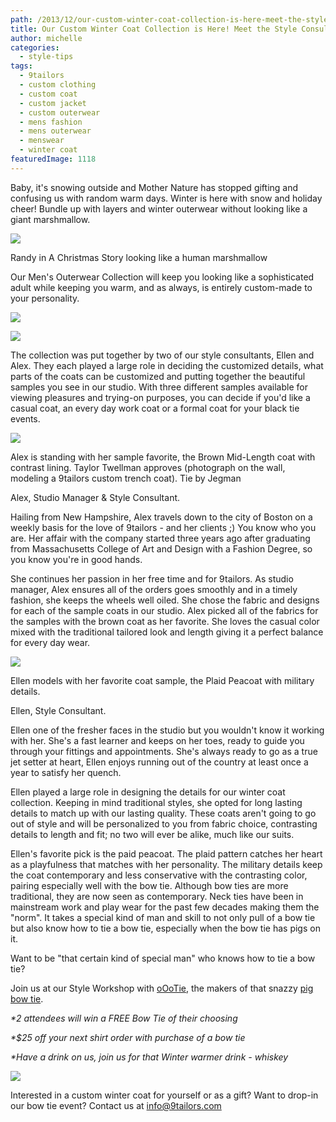 ```yaml
---
path: /2013/12/our-custom-winter-coat-collection-is-here-meet-the-style-consultants-behind-it-ellen-alex/
title: Our Custom Winter Coat Collection is Here! Meet the Style Consultants Behind It, Ellen & Alex
author: michelle
categories: 
  - style-tips
tags: 
  - 9tailors
  - custom clothing
  - custom coat
  - custom jacket
  - custom outerwear
  - mens fashion
  - mens outerwear
  - menswear
  - winter coat
featuredImage: 1118
---
```

Baby, it's snowing outside and Mother Nature has stopped gifting and confusing us with random warm days. Winter is here with snow and holiday cheer! Bundle up with layers and winter outerwear without looking like a giant marshmallow.

[![](http://1.bp.blogspot.com/-gF0l2V_ytPY/UqdAQScvpCI/AAAAAAAAAdY/9wC-EH-YKVQ/s400/a-christmas-story-530fp121010.jpg)](http://1.bp.blogspot.com/-gF0l2V_ytPY/UqdAQScvpCI/AAAAAAAAAdY/9wC-EH-YKVQ/s1600/a-christmas-story-530fp121010.jpg)

Randy in A Christmas Story looking like a human marshmallow

Our Men's Outerwear Collection will keep you looking like a sophisticated adult while keeping you warm, and as always, is entirely custom-made to your personality.

[![](http://1.bp.blogspot.com/-rnKg9DbXi90/Uqc97CvbvCI/AAAAAAAAAdM/q3BQYW8cI8M/s320/20131204_155315(0).jpg)](http://1.bp.blogspot.com/-rnKg9DbXi90/Uqc97CvbvCI/AAAAAAAAAdM/q3BQYW8cI8M/s1600/20131204_155315(0).jpg)

[![](http://4.bp.blogspot.com/-ykwln-BANC0/UqdEgZ3-CmI/AAAAAAAAAd0/DoFS4o2eiLw/s640/winter+coats+blog,+alex&ellen_0022.jpg)](http://4.bp.blogspot.com/-ykwln-BANC0/UqdEgZ3-CmI/AAAAAAAAAd0/DoFS4o2eiLw/s1600/winter+coats+blog,+alex&ellen_0022.jpg)

The collection was put together by two of our style consultants, Ellen and Alex. They each played a large role in deciding the customized details, what parts of the coats can be customized and putting together the beautiful samples you see in our studio. With three different samples available for viewing pleasures and trying-on purposes, you can decide if you'd like a casual coat, an every day work coat or a formal coat for your black tie events.

[![](http://3.bp.blogspot.com/-_CnKMH8epxk/UqDK_ZYtgVI/AAAAAAAAAWY/Z-RZKG_H-Bg/s400/winter+coats+blog,+alex&ellen_0045.jpg)](http://3.bp.blogspot.com/-_CnKMH8epxk/UqDK_ZYtgVI/AAAAAAAAAWY/Z-RZKG_H-Bg/s1600/winter+coats+blog,+alex&ellen_0045.jpg)

Alex is standing with her sample favorite, the Brown Mid-Length coat with contrast lining. Taylor Twellman approves (photograph on the wall, modeling a 9tailors custom trench coat). Tie by Jegman

Alex, Studio Manager & Style Consultant.

Hailing from New Hampshire, Alex travels down to the city of Boston on a weekly basis for the love of 9tailors - and her clients ;) You know who you are. Her affair with the company started three years ago after graduating from Massachusetts College of Art and Design with a Fashion Degree, so you know you're in good hands.

She continues her passion in her free time and for 9tailors. As studio manager, Alex ensures all of the orders goes smoothly and in a timely fashion, she keeps the wheels well oiled. She chose the fabric and designs for each of the sample coats in our studio. Alex picked all of the fabrics for the samples with the brown coat as her favorite. She loves the casual color mixed with the traditional tailored look and length giving it a perfect balance for every day wear.

[![](http://4.bp.blogspot.com/-kYFKWeeywz8/UqDLn3fyWtI/AAAAAAAAAWg/ru0e1ohijiE/s400/winter+coats+blog,+alex&ellen_0072.jpg)](http://4.bp.blogspot.com/-kYFKWeeywz8/UqDLn3fyWtI/AAAAAAAAAWg/ru0e1ohijiE/s1600/winter+coats+blog,+alex&ellen_0072.jpg)

Ellen models with her favorite coat sample, the Plaid Peacoat with military details.

Ellen, Style Consultant.

Ellen one of the fresher faces in the studio but you wouldn't know it working with her. She's a fast learner and keeps on her toes, ready to guide you through your fittings and appointments. She's always ready to go as a true jet setter at heart, Ellen enjoys running out of the country at least once a year to satisfy her quench.

Ellen played a large role in designing the details for our winter coat collection. Keeping in mind traditional styles, she opted for long lasting details to match up with our lasting quality. These coats aren't going to go out of style and will be personalized to you from fabric choice, contrasting details to length and fit; no two will ever be alike, much like our suits.

Ellen's favorite pick is the paid peacoat. The plaid pattern catches her heart as a playfulness that matches with her personality. The military details keep the coat contemporary and less conservative with the contrasting color, pairing especially well with the bow tie. Although bow ties are more traditional, they are now seen as contemporary. Neck ties have been in mainstream work and play wear for the past few decades making them the "norm". It takes a special kind of man and skill to not only pull of a bow tie but also know how to tie a bow tie, especially when the bow tie has pigs on it.

Want to be "that certain kind of special man" who knows how to tie a bow tie?

Join us at our Style Workshop with [oOoTie](http://www.oootie.com/), the makers of that snazzy [pig bow tie](http://www.oootie.com/product/white-pigs-on-red-bow-tie).

_\*2 attendees will win a FREE Bow Tie of their choosing_

_\*$25 off your next shirt order with purchase of a bow tie_

_\*Have a drink on us, join us for that Winter warmer drink - whiskey_

[![](http://1.bp.blogspot.com/-eEaeOz7V7BU/UqdLkamZwZI/AAAAAAAAAeI/O7npGhJQQ7g/s640/1455192_10152406113199251_2038530536_n.jpg)](http://1.bp.blogspot.com/-eEaeOz7V7BU/UqdLkamZwZI/AAAAAAAAAeI/O7npGhJQQ7g/s1600/1455192_10152406113199251_2038530536_n.jpg)

Interested in a custom winter coat for yourself or as a gift? Want to drop-in our bow tie event? Contact us at info@9tailors.com
